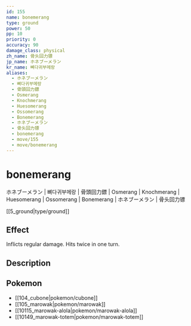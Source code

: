 ```yaml
---
id: 155
name: bonemerang
type: ground
power: 50
pp: 10
priority: 0
accuracy: 90
damage_class: physical
zh_name: 骨头回力镖
jp_name: ホネブーメラン
kr_name: 뼈다귀부메랑
aliases:
  - ホネブーメラン
  - 뼈다귀부메랑
  - 骨頭回力鏢
  - Osmerang
  - Knochmerang
  - Huesomerang
  - Ossomerang
  - Bonemerang
  - ホネブーメラン
  - 骨头回力镖
  - bonemerang
  - move/155
  - move/bonemerang
---
```

# bonemerang
    
ホネブーメラン | 뼈다귀부메랑 | 骨頭回力鏢 | Osmerang | Knochmerang | Huesomerang | Ossomerang | Bonemerang | ホネブーメラン | 骨头回力镖

[[5_ground|type/ground]]

## Effect

Inflicts regular damage.  Hits twice in one turn.

## Description



## Pokemon

- [[104_cubone|pokemon/cubone]]
- [[105_marowak|pokemon/marowak]]
- [[10115_marowak-alola|pokemon/marowak-alola]]
- [[10149_marowak-totem|pokemon/marowak-totem]]


